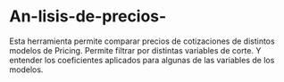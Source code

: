 # An-lisis-de-precios-
Esta herramienta permite comparar precios de cotizaciones de distintos modelos de Pricing. Permite filtrar por distintas variables de corte. Y entender los coeficientes aplicados para algunas de las variables de los modelos. 
